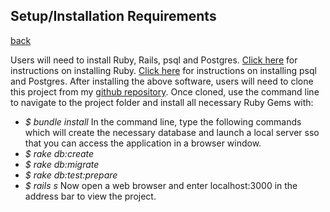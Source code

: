 ## Setup/Installation Requirements
[back](README.md)

Users will need to install Ruby, Rails, psql and Postgres.
[Click here](https://www.ruby-lang.org/en/documentation/installation/) for instructions on installing Ruby.
[Click here](https://dataschool.com/learn-sql/how-to-start-a-postgresql-server-on-mac-os-x/) for instructions on installing psql and Postgres.
After installing the above software, users will need to clone this project from my [github repository](https://github.com/JoseyKinnaman/record_collector). Once cloned, use the command line to navigate to the project folder and install all necessary Ruby Gems with: 
* _$ bundle install_
In the command line, type the following commands which will create the necessary database and launch a local server sso that you can access the application in a browser window.
* _$ rake db:create_
* _$ rake db:migrate_
* _$ rake db:test:prepare_
* _$ rails s_
Now open a web browser and enter localhost:3000 in the address bar to view the project.
